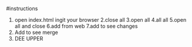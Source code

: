 #instructions 

1. open index.html ingit  your browser
2.close all
3.open all
4.all all
5.open all and close
6.add from web
7.add to see changes
8. Add to see merge
9. DEE UPPER
